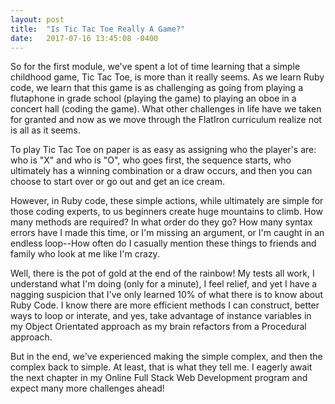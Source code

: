 ```yaml
---
layout: post
title:  "Is Tic Tac Toe Really A Game?"
date:   2017-07-16 13:45:08 -0400
---
```



So for the first module, we've spent a lot of time learning that a simple childhood game, Tic Tac Toe, is more than it really seems.  As we learn Ruby code, we  learn that this game is as challenging as going from playing a flutaphone in grade school (playing the game) to playing an oboe in a concert hall (coding the game).  What other challenges in life have we taken for granted and now as we move through the FlatIron curriculum realize not is all as it seems.

To play Tic Tac Toe on paper is as easy as assigning who the player's are:  who is "X" and who is "O", who goes first, the sequence starts, who ultimately has a winning combination or a draw occurs, and then you can choose to start over or go out and get an ice cream.

However, in Ruby code, these simple actions, while ultimately are simple for those coding experts, to us beginners create huge mountains to climb.  How many methods are required?  In what order do they go?  How many syntax errors have I made this time, or I'm missing an argument, or I'm caught in an endless loop--How often do I casually mention these things to friends and family who look at me like I'm crazy.

Well, there is the pot of gold at the end of the rainbow!  My tests all work, I understand what I'm doing (only for a minute), I feel relief, and yet I have a nagging suspicion that I've only learned 10% of what there is to know about Ruby Code.  I know there are more efficient methods I can construct, better ways to loop or interate, and yes, take advantage of instance variables in my Object Orientated approach as my brain refactors from a Procedural approach.

But in the end, we've experienced making the simple complex, and then the complex back to simple.  At least, that is what they tell me.  I eagerly await the next chapter in my Online Full Stack Web Development program and expect many more challenges ahead!


